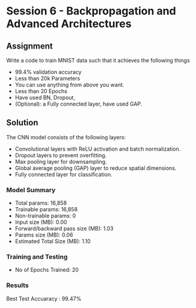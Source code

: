 # Session 6 - Backpropagation and Advanced Architectures


## Assignment
Write a code to train MNIST data such that it achieves the following things
- 99.4% validation accuracy
- Less than 20k Parameters
- You can use anything from above you want. 
- Less than 20 Epochs
- Have used BN, Dropout,
- (Optional): a Fully connected layer, have used GAP. 


## Solution

The CNN model consists of the following layers:

- Convolutional layers with ReLU activation and batch normalization.
- Dropout layers to prevent overfitting.
- Max pooling layer for downsampling.
- Global average pooling (GAP) layer to reduce spatial dimensions.
- Fully connected layer for classification.

### Model Summary

- Total params: 16,858
- Trainable params: 16,858
- Non-trainable params: 0
- Input size (MB): 0.00
- Forward/backward pass size (MB): 1.03
- Params size (MB): 0.06
- Estimated Total Size (MB): 1.10


### Training and Testing
- No of Epochs Trained: 20

### Results

Best Test Accuaracy : 99.47%

